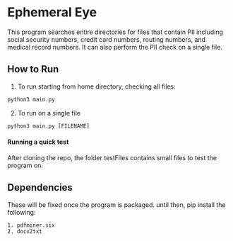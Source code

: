 # Ephemeral Eye

This program searches entire directories for files that contain PII including social security numbers, credit card numbers, routing numbers, and medical record numbers. It can also perform the PII check on a single file. 

## How to Run

1. To run starting from home directory, checking all files:

```python
python3 main.py
```

2. To run on a single file

```python
python3 main.py [FILENAME]
```

#### Running a quick test
After cloning the repo, the folder testFiles contains small files to test the program on.

## Dependencies
These will be fixed once the program is packaged. until then, pip install the following:

```
1. pdfminer.six
2. docx2txt
```
